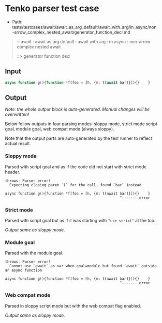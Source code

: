 # Tenko parser test case

- Path: tests/testcases/await/await_as_arg_default/await_with_arg/in_async/non-arrow_complex_nested_await/generator_function_decl.md

> :: await : await as arg default : await with arg : in async : non-arrow complex nested await
>
> ::> generator function decl

## Input

`````js
async function g(){function *f(foo = [h, {m: t(await bar)}]){}    }
`````

## Output

_Note: the whole output block is auto-generated. Manual changes will be overwritten!_

Below follow outputs in four parsing modes: sloppy mode, strict mode script goal, module goal, web compat mode (always sloppy).

Note that the output parts are auto-generated by the test runner to reflect actual result.

### Sloppy mode

Parsed with script goal and as if the code did not start with strict mode header.

`````
throws: Parser error!
  Expecting closing paren `)` for the call, found `bar` instead

async function g(){function *f(foo = [h, {m: t(await bar)}]){}    }
                                                     ^------- error
`````

### Strict mode

Parsed with script goal but as if it was starting with `"use strict"` at the top.

_Output same as sloppy mode._

### Module goal

Parsed with the module goal.

`````
throws: Parser error!
  Cannot use `await` as var when goal=module but found `await` outside an async function

async function g(){function *f(foo = [h, {m: t(await bar)}]){}    }
                                                     ^------- error
`````


### Web compat mode

Parsed in sloppy script mode but with the web compat flag enabled.

_Output same as sloppy mode._
